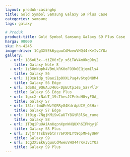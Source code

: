 ```yaml
---
layout: produk-casinghp
title: Gold Symbol Samsung Galaxy S9 Plus Case
categories: samsung
tags: galaxy

# Produk
product-title: Gold Symbol Samsung Galaxy S9 Plus Case
harga: 90000
sku: hn-4245
image-drive: 1Cg3X5Ek6yquuCdMweuVHQ44rKvIvCYOa
gallery:
  - url: 186oU3x--tiZH0rEy_x6iTWV4m0kg9ky2
    title: Galaxy Note 8
  - url: 1z5OnNuph4VBmLkRK0oFO9k0EQjemIls4
    title: Galaxy S6
  - url: 1jDxW1dp_tBaoiIpOXXLPuq4v6tq0N8M4
    title: Galaxy S6 Edge
  - url: 1dSUs_9Q6AuJ46G-DpEUtpIeS_Sa7PllP
    title: Galaxy S6 Edge Plus
  - url: 1gxcX-rNabT_19sThesJCPrkdH0vyFOA_
    title: Galaxy S7
  - url: 131rrlmWEeWzYQRRy84KdrApUCV_Q3Hxr
    title: Galaxy S7 Edge
  - url: 1t0ig-7NgjKMiSwCaUTYBGtR3lSe_rume
    title: Galaxy S8
  - url: 1TOqiPuUAiAnUqpnXpnWHQUXh6IPMgyjF
    title: Galaxy S8 Plus
  - url: 1vjXrTTsb99btn776PXMIYt9qoMFeyUHW
    title: Galaxy S9
  - url: 1Cg3X5Ek6yquuCdMweuVHQ44rKvIvCYOa
    title: Galaxy S9 Plus
---
```

